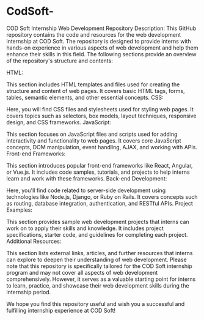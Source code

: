# CodSoft-
COD Soft Internship Web Development Repository
Description:
This GitHub repository contains the code and resources for the web development internship at COD Soft. The repository is designed to provide interns with hands-on experience in various aspects of web development and help them enhance their skills in this field. The following sections provide an overview of the repository's structure and contents:

HTML:

This section includes HTML templates and files used for creating the structure and content of web pages.
It covers basic HTML tags, forms, tables, semantic elements, and other essential concepts.
CSS:

Here, you will find CSS files and stylesheets used for styling web pages.
It covers topics such as selectors, box models, layout techniques, responsive design, and CSS frameworks.
JavaScript:

This section focuses on JavaScript files and scripts used for adding interactivity and functionality to web pages.
It covers core JavaScript concepts, DOM manipulation, event handling, AJAX, and working with APIs.
Front-end Frameworks:

This section introduces popular front-end frameworks like React, Angular, or Vue.js.
It includes code samples, tutorials, and projects to help interns learn and work with these frameworks.
Back-end Development:

Here, you'll find code related to server-side development using technologies like Node.js, Django, or Ruby on Rails.
It covers concepts such as routing, database integration, authentication, and RESTful APIs.
Project Examples:

This section provides sample web development projects that interns can work on to apply their skills and knowledge.
It includes project specifications, starter code, and guidelines for completing each project.
Additional Resources:

This section lists external links, articles, and further resources that interns can explore to deepen their understanding of web development.
Please note that this repository is specifically tailored for the COD Soft internship program and may not cover all aspects of web development comprehensively. However, it serves as a valuable starting point for interns to learn, practice, and showcase their web development skills during the internship period.

We hope you find this repository useful and wish you a successful and fulfilling internship experience at COD Soft!

